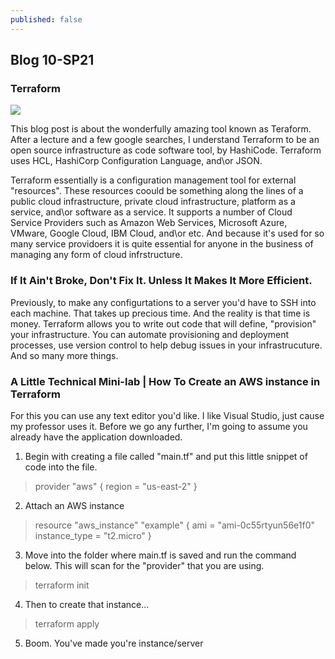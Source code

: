 ```yaml
---
published: false
---
```

## Blog 10-SP21

### Terraform

![]({{site.baseurl}}/https://www.terraform.io/assets/images/og-image-large-e60c82fe.png)

This blog post is about the wonderfully amazing tool known as Teraform. After a lecture and a few google searches, I understand Terraform to be an open source infrastructure as code software tool, by HashiCode. Terraform uses HCL, HashiCorp Configuration Language, and\or JSON. 

Terraform essentially is a configuration management tool for external "resources". These resources coould be something along the lines of a public cloud infrastructure, private cloud infrastructure, platform as a service, and\or software as a service. It supports a number of Cloud Service Providers such as Amazon Web Services, Microsoft Azure, VMware, Google Cloud, IBM Cloud, and\or etc. And because it's used for so many service providoers it is quite essential for anyone in the business of managing any form of cloud infrstructure. 

### If It Ain't Broke, Don't Fix It. Unless It Makes It More Efficient. 

Previously, to make any configurtations to a server you'd have to SSH into each machine. That takes up precious time. And the reality is that time is money. Terraform allows you to write out code that will define, "provision" your infrastructure. You can automate provisioning and deployment processes, use version control to help debug issues in your infrastrucuture. And so many more things. 

### A Little Technical Mini-lab | How To Create an AWS instance in Terraform

For this you can use any text editor you'd like. I like Visual Studio, just cause my professor uses it. Before we go any further, I'm going to assume you already have the application downloaded.

1. Begin with creating a file called "main.tf" and put this little snippet of code into the file. 

> provider "aws" {
  region = "us-east-2"
}

2. Attach an AWS instance

> resource "aws_instance" "example" {
  ami           = "ami-0c55rtyun56e1f0"
  instance_type = "t2.micro"
}

3. Move into the folder where main.tf is saved and run the command below. This will scan for the "provider" that you are using.

> terraform init

4. Then to create that instance...

> terraform apply

5. Boom. You've made you're instance/server
